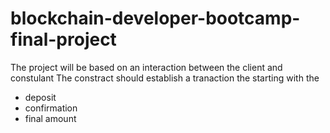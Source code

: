 # blockchain-developer-bootcamp-final-project
The project will be based on an interaction between the client and constulant 
The constract should establish a tranaction the starting with the
- deposit 
- confirmation 
- final amount 
